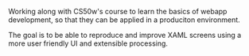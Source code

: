 Working along with CS50w's course to learn the basics of webapp development, so that they can be applied in a produciton environment. 

The goal is to be able to reproduce and improve XAML screens using a more user friendly UI and extensible processing.

